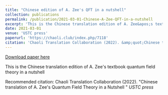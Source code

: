 ```yaml
---
title: "Chinese edition of A. Zee's QFT in a nutshell"
collection: publications
permalink: /publication/2021-03-01-Chinese-A-Zee-QFT-in-a-nutshell
excerpt: 'This is the Chinese translation edition of A. Zee&apos;s textbook quantum field theory in a nutshell'
date: 2021-03-01
venue: 'USTC press'
paperurl: 'https://chaoli.club/index.php/7118'
citation: 'Chaoli Translation Collaboration (2022). &amp;quot;Chinese translation of A. Zee&apos;s Quantum Field Theory in a Nutshell &amp;quot; <i>USTC press</i>'
---
```


<a href='https://chaoli.club/index.php/7118'>Download paper here</a>

This is the Chinese translation edition of A. Zee&apos;s textbook quantum field theory in a nutshell

Recommended citation: Chaoli Translation Collaboration (2022). &quot;Chinese translation of A. Zee's Quantum Field Theory in a Nutshell &quot; <i>USTC press</i>